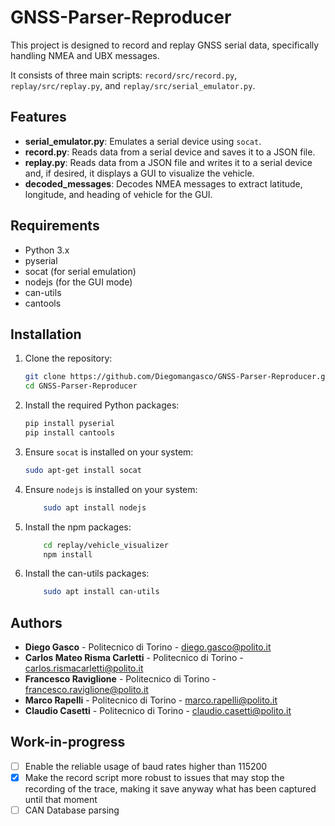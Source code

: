 # GNSS-Parser-Reproducer

This project is designed to record and replay GNSS serial data, specifically handling NMEA and UBX messages. 

It consists of three main scripts: `record/src/record.py`, `replay/src/replay.py`, and `replay/src/serial_emulator.py`.

## Features

- **serial_emulator.py**: Emulates a serial device using `socat`.
- **record.py**: Reads data from a serial device and saves it to a JSON file.
- **replay.py**: Reads data from a JSON file and writes it to a serial device and, if desired, it displays a GUI to visualize the vehicle.
- **decoded_messages**: Decodes NMEA messages to extract latitude, longitude, and heading of vehicle for the GUI.

## Requirements

- Python 3.x
- pyserial
- socat (for serial emulation)
- nodejs (for the GUI mode)
- can-utils
- cantools

## Installation

1. Clone the repository:
    ```sh
    git clone https://github.com/Diegomangasco/GNSS-Parser-Reproducer.git
    cd GNSS-Parser-Reproducer
    ```

2. Install the required Python packages:
    ```sh
    pip install pyserial
    pip install cantools
    ```

3. Ensure `socat` is installed on your system:
    ```sh
    sudo apt-get install socat
    ```

4. Ensure `nodejs` is installed on your system:
    ```sh
        sudo apt install nodejs
    ```

5. Install the npm packages:
    ```sh
        cd replay/vehicle_visualizer
        npm install
    ```
6. Install the can-utils packages:
    ```sh
        sudo apt install can-utils
    ```

## Authors
- **Diego Gasco** - Politecnico di Torino - diego.gasco@polito.it
- **Carlos Mateo Risma Carletti** - Politecnico di Torino - carlos.rismacarletti@polito.it
- **Francesco Raviglione** - Politecnico di Torino - francesco.raviglione@polito.it
- **Marco Rapelli** - Politecnico di Torino - marco.rapelli@polito.it
- **Claudio Casetti** - Politecnico di Torino - claudio.casetti@polito.it

## Work-in-progress
- [ ] Enable the reliable usage of baud rates higher than 115200
- [X] Make the record script more robust to issues that may stop the recording of the trace, making it save anyway what has been captured until that moment
- [ ] CAN Database parsing
